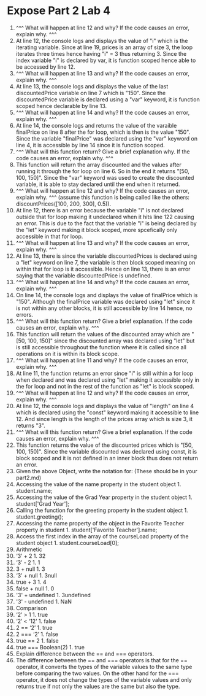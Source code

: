 # Expose Part 2 Lab 4

1. ^^^ What will happen at line 12 and why? If the code causes an error, explain why. ^^^
  1. At line 12, the console logs and displays the value of "i" which is the iterating variable. Since at line 19, prices is an array of size 3, the loop iterates three times hence having "i" = 3 thus returning 3. Since the index variable "i" is declared by var, it is function scoped hence able to be accessed by line 12.
2. ^^^ What will happen at line 13 and why? If the code causes an error, explain why. ^^^
  1. At line 13, the console logs and displays the value of the last discountedPrice variable on line 7 which is "150". Since the discountedPrice variable is declared using a "var" keyword, it is function scoped hence declarable by line 13.
3. ^^^ What will happen at line 14 and why? If the code causes an error, explain why. ^^^
  1. At line 14, the console logs and returns the value of the varaible finalPrice on line 8 after the for loop, which is then is the value "150". Since the variable "finalPrice" was declared using the "var" keyword on line 4, it is accessible by line 14 since it is function scoped.
4. ^^^ What will this function return? Give a brief explanation why. If the code causes an error, explain why. ^^^
  1.  This function will return the array discounted and the values after running it through the for loop on line 6. So in the end it returns "[50, 100, 150]". Since the "var" keyword was used to create the discounted variable, it is able to stay declared until the end when it returned. 
5.  ^^^ What will happen at line 12 and why?  If the code causes an error, explain why. ^^^ (assume this function is being called like the others: discountPrices([100, 200, 300], 0.5)).
  1.  At line 12, there is an error because the variable "i" is not declared outside that for loop making it undeclared when it hits line 122 causing an error. This is due to the fact that the variable "i" is being declared by the "let" keyword making it block scoped, more spcefically only accessible in that for loop.
6.  ^^^ What will happen at line 13 and why? If the code causes an error, explain why. ^^^
  1.  At line 13, there is since the variable discountedPrices is declared using a "let" keyword on line 7, the variable is then block scoped meaning on within that for loop is it accessible. Hence on line 13, there is an error saying that the variable discountedPrice is undefined. 
7.  ^^^ What will happen at line 14 and why? If the code causes an error, explain why. ^^^
  1. On line 14, the console logs and displays the value of finalPrice which is "150". Although the finalPrice variable was declared using "let" since it is not within any other blocks, it is still accessible by line 14 hence, no errors. 
8.  ^^^ What will this function return? Give a brief explanation. If the code causes an error, explain why. ^^^
  1.  This function will return the values of the discounted array which are "[50, 100, 150]" since the discounted array was declared using "let" but is still accessible throughout the function where it is called since all operations on it is within its block scope.
9.  ^^^ What will happen at line 11 and why? If the code causes an error, explain why. ^^^
  1. At line 11, the function returns an error since "i" is still within a for loop when declared and was declared using "let" making it accessible only in the for loop and not in the rest of the function as "let" is block scoped. 
10. ^^^ What will happen at line 12 and why? If the code causes an error, explain why. ^^^
  1. At line 12, the console logs and displays the value of "length" on line 4 which is declared using the "const" keyword making it accessible to line 12. And since length is the length of the prices array which is size 3, it returns "3".
11. ^^^ What will this function return? Give a brief explanation. If the code causes an error, explain why. ^^^
  1. This function returns the value of the discounted prices which is "[50, 100, 150]". Since the variable discounted was declared using const, it is block scoped and it is not defined in an inner block thus does not return an error. 
12.  Given the above Object, write the notation for:  (These should be in your part2.md)
  1.  Accessing the value of the name property in the student object
    1.    student.name;
  2.  Accessing the value of the Grad Year property in the student object
    1.    student['Grad Year'];
  3. Calling the function for the greeting property in the student object
    1. student.greeting();
  4.  Accessing the name property of the object in the Favorite Teacher property in student
    1.  student['Favorite Teacher'].name;
  5.  Access the first index in the array of the courseLoad property of the student object
    1.  student.courseLoad[0];
13.  Arithmetic
  1.  ‘3’ + 2
    1.  32
  2.  ‘3’ - 2
    1.  1
  3.  3 + null
    1.  3
  4.  ‘3’ + null
    1.  3null
  5.  true + 3
    1.  4
  6.  false + null
    1.  0
  7.  '3' + undefined
    1.  3undefined
  8.  '3' - undefined 
    1. NaN
14. Comparison
  1.   ‘2’ > 1
    1.   true
  2.   ‘2’ < ‘12’
    1.   false
  3.   2 == ‘2’
    1.   true
  4.   2 === ‘2’
    1.   false
  5.   true == 2
    1.  false
  6.   true === Boolean(2)
    1.  true
15. Explain difference between the == and === operators.
  1. The difference between the == and === operators is that for the == operator, it converts the types of the variable values to the same type before comparing the two values. On the other hand for the === operator, it does not change the types of the variable values and only returns true if not only the values are the same but also the type.






